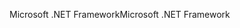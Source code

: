 <span data-ttu-id="793b8-101">Microsoft .NET Framework</span><span class="sxs-lookup"><span data-stu-id="793b8-101">Microsoft .NET Framework</span></span>